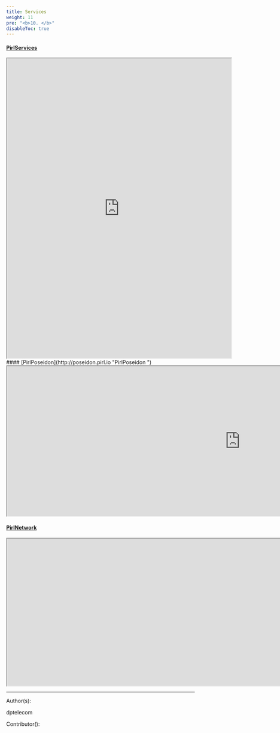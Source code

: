 ```yaml
---
title: Services
weight: 11
pre: "<b>10. </b>"
disableToc: true
---
```


#### [PirlServices](https://services.pirl.io "PirlServices ")
<iframe width="600"
    height="800" src="https://services.pirl.io">
</iframe>
#### [PirlPoseidon](http://poseidon.pirl.io "PirlPoseidon ")
<iframe width="1245"
    height="400" src="http://poseidon.pirl.io">
</iframe>

#### [PirlNetwork](http://stats.pirl.io "PirlNetwork ")
<iframe width="1968"
    height="393" src="http://stats.pirl.io">
</iframe>









---
Author(s):

dptelecom

Contributor():
